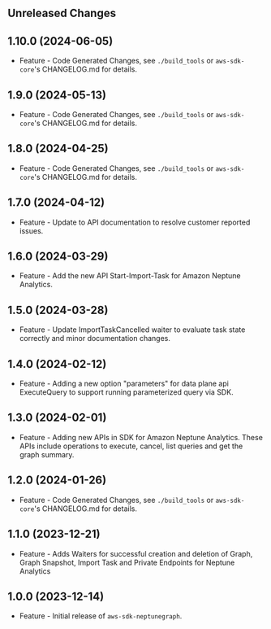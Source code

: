 Unreleased Changes
------------------

1.10.0 (2024-06-05)
------------------

* Feature - Code Generated Changes, see `./build_tools` or `aws-sdk-core`'s CHANGELOG.md for details.

1.9.0 (2024-05-13)
------------------

* Feature - Code Generated Changes, see `./build_tools` or `aws-sdk-core`'s CHANGELOG.md for details.

1.8.0 (2024-04-25)
------------------

* Feature - Code Generated Changes, see `./build_tools` or `aws-sdk-core`'s CHANGELOG.md for details.

1.7.0 (2024-04-12)
------------------

* Feature - Update to API documentation to resolve customer reported issues.

1.6.0 (2024-03-29)
------------------

* Feature - Add the new API Start-Import-Task for Amazon Neptune Analytics.

1.5.0 (2024-03-28)
------------------

* Feature - Update ImportTaskCancelled waiter to evaluate task state correctly and minor documentation changes.

1.4.0 (2024-02-12)
------------------

* Feature - Adding a new option "parameters" for data plane api ExecuteQuery to support running parameterized query via SDK.

1.3.0 (2024-02-01)
------------------

* Feature - Adding new APIs in SDK for Amazon Neptune Analytics. These APIs include operations to execute, cancel, list queries and get the graph summary.

1.2.0 (2024-01-26)
------------------

* Feature - Code Generated Changes, see `./build_tools` or `aws-sdk-core`'s CHANGELOG.md for details.

1.1.0 (2023-12-21)
------------------

* Feature - Adds Waiters for successful creation and deletion of Graph, Graph Snapshot, Import Task and Private Endpoints for Neptune Analytics

1.0.0 (2023-12-14)
------------------

* Feature - Initial release of `aws-sdk-neptunegraph`.

